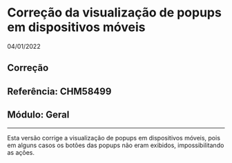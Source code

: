 # Correção da visualização de popups em dispositivos móveis
04/01/2022
## Correção
## Referência: CHM58499
## Módulo: Geral
***

Esta versão corrige a visualização de popups em dispositivos móveis, pois em alguns casos os botões das popups não eram exibidos, impossibilitando as ações.